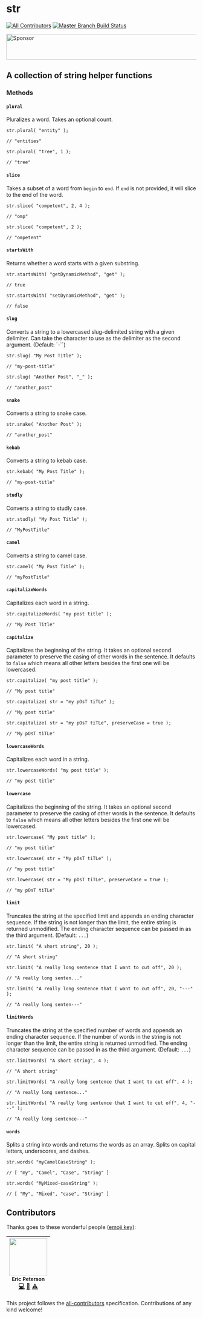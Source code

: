 # str

[![All Contributors](https://img.shields.io/badge/all_contributors-1-orange.svg?style=flat-square)](#contributors)
[![Master Branch Build Status](https://img.shields.io/travis/elpete/str/master.svg?style=flat-square&label=master)](https://travis-ci.org/elpete/str)

<a target='_blank' rel='nofollow' href='https://app.codesponsor.io/link/TQMfPZtDP7SHs7UgJVGg61uH/elpete/str'>
  <img alt='Sponsor' width='888' height='68' src='https://app.codesponsor.io/embed/TQMfPZtDP7SHs7UgJVGg61uH/elpete/str.svg' />
</a>

## A collection of string helper functions

### Methods

#### `plural`

Pluralizes a word. Takes an optional count.

```
str.plural( "entity" );

// "entities"

str.plural( "tree", 1 );

// "tree"
```

#### `slice`

Takes a subset of a word from `begin` to `end`.  If `end` is not provided, it will slice to the end of the word.

```
str.slice( "competent", 2, 4 );

// "omp"

str.slice( "competent", 2 );

// "ompetent"
```

#### `startsWith`

Returns whether a word starts with a given substring.

```
str.startsWith( "getDynamicMethod", "get" );

// true

str.startsWith( "setDynamicMethod", "get" );

// false
```

#### `slug`

Converts a string to a lowercased slug-delimited string with a given delimiter.
Can take the character to use as the delimiter as the second argument. (Default: `-``)

```
str.slug( "My Post Title" );

// "my-post-title"

str.slug( "Another Post", "_" );

// "another_post"
```

#### `snake`

Converts a string to snake case.

```
str.snake( "Another Post" );

// "another_post"
```

#### `kebab`

Converts a string to kebab case.

```
str.kebab( "My Post Title" );

// "my-post-title"
```

#### `studly`

Converts a string to studly case.

```
str.studly( "My Post Title" );

// "MyPostTitle"
```

#### `camel`

Converts a string to camel case.

```
str.camel( "My Post Title" );

// "myPostTitle"
```

#### `capitalizeWords`

Capitalizes each word in a string.

```
str.capitalizeWords( "my post title" );

// "My Post Title"
```

#### `capitalize`

Capitalizes the beginning of the string.
It takes an optional second parameter to preserve the casing of other words in the sentence.
It defaults to `false` which means all other letters besides the first one will be lowercased.

```
str.capitalize( "my post title" );

// "My post title"

str.capitalize( str = "my pOsT tiTLe" );

// "My post title"

str.capitalize( str = "my pOsT tiTLe", preserveCase = true );

// "My pOsT tiTLe"
```

#### `lowercaseWords`

Capitalizes each word in a string.

```
str.lowercaseWords( "my post title" );

// "my post title"
```

#### `lowercase`

Capitalizes the beginning of the string.
It takes an optional second parameter to preserve the casing of other words in the sentence.
It defaults to `false` which means all other letters besides the first one will be lowercased.

```
str.lowercase( "My post title" );

// "my post title"

str.lowercase( str = "My pOsT tiTLe" );

// "my post title"

str.lowercase( str = "My pOsT tiTLe", preserveCase = true );

// "my pOsT tiTLe"
```

#### `limit`

Truncates the string at the specified limit and appends an ending character sequence.
If the string is not longer than the limit, the entire string is returned unmodified.
The ending character sequence can be passed in as the third argument. (Default: `...`)

```
str.limit( "A short string", 20 );

// "A short string"

str.limit( "A really long sentence that I want to cut off", 20 );

// "A really long senten..."

str.limit( "A really long sentence that I want to cut off", 20, "---" );

// "A really long senten---"
```

#### `limitWords`

Truncates the string at the specified number of words and appends an ending character sequence.
If the number of words in the string is not longer than the limit, the entire string is returned unmodified.
The ending character sequence can be passed in as the third argument. (Default: `...`)

```
str.limitWords( "A short string", 4 );

// "A short string"

str.limitWords( "A really long sentence that I want to cut off", 4 );

// "A really long sentence..."

str.limitWords( "A really long sentence that I want to cut off", 4, "---" );

// "A really long sentence---"
```

#### `words`

Splits a string into words and returns the words as an array.
Splits on capital letters, underscores, and dashes.

```
str.words( "myCamelCaseString" );

// [ "my", "Camel", "Case", "String" ]

str.words( "MyMixed-caseString" );

// [ "My", "Mixed", "case", "String" ]
```

## Contributors

Thanks goes to these wonderful people ([emoji key](https://github.com/kentcdodds/all-contributors#emoji-key)):

<!-- ALL-CONTRIBUTORS-LIST:START - Do not remove or modify this section -->
| [<img src="https://avatars1.githubusercontent.com/u/2583646?v=4" width="100px;"/><br /><sub>Eric Peterson</sub>](https://github.com/elpete)<br />[💻](https://github.com/elpete/str/commits?author=elpete "Code") [📖](https://github.com/elpete/str/commits?author=elpete "Documentation") [⚠️](https://github.com/elpete/str/commits?author=elpete "Tests") |
| :---: |
<!-- ALL-CONTRIBUTORS-LIST:END -->

This project follows the [all-contributors](https://github.com/kentcdodds/all-contributors) specification. Contributions of any kind welcome!
